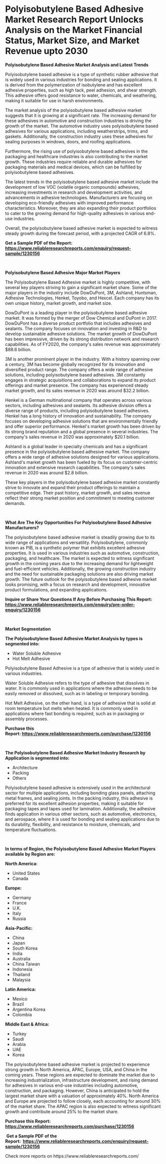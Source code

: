<p><h1>Polyisobutylene Based Adhesive Market Research Report Unlocks Analysis on the Market Financial Status, Market Size, and Market Revenue upto 2030</h1></p><p><strong>Polyisobutylene Based Adhesive Market Analysis and Latest Trends</strong></p>
<p><p>Polyisobutylene based adhesive is a type of synthetic rubber adhesive that is widely used in various industries for bonding and sealing applications. It is derived from the polymerization of isobutylene and has excellent adhesive properties, such as high tack, peel adhesion, and shear strength. This adhesive offers good resistance to water, chemicals, and weathering, making it suitable for use in harsh environments.</p><p>The market analysis of the polyisobutylene based adhesive market suggests that it is growing at a significant rate. The increasing demand for these adhesives in automotive and construction industries is driving the growth of the market. The automotive industry uses polyisobutylene based adhesives for various applications, including weatherstrips, trims, and gaskets. Additionally, the construction industry uses these adhesives for sealing purposes in windows, doors, and roofing applications.</p><p>Furthermore, the rising use of polyisobutylene based adhesives in the packaging and healthcare industries is also contributing to the market growth. These industries require reliable and durable adhesives for packaging materials and medical devices, which can be fulfilled by polyisobutylene based adhesives.</p><p>The latest trends in the polyisobutylene based adhesive market include the development of low VOC (volatile organic compounds) adhesives, increasing investments in research and development activities, and advancements in adhesive technologies. Manufacturers are focusing on developing eco-friendly adhesives with improved performance characteristics. Moreover, they are also expanding their product portfolios to cater to the growing demand for high-quality adhesives in various end-use industries.</p><p>Overall, the polyisobutylene based adhesive market is expected to witness steady growth during the forecast period, with a projected CAGR of 6.8%.</p></p>
<p><strong>Get a Sample PDF of the Report:&nbsp; <a href="https://www.reliableresearchreports.com/enquiry/request-sample/1230156">https://www.reliableresearchreports.com/enquiry/request-sample/1230156</a></strong></p>
<p>&nbsp;</p>
<p><strong>Polyisobutylene Based Adhesive Major Market Players</strong></p>
<p><p>The Polyisobutylene Based Adhesive market is highly competitive, with several key players striving to gain a significant market share. Some of the major players in the industry include DowDuPont, 3M, Ashland, Huntsman, Adhesive Technologies, Henkel, Toyobo, and Hexcel. Each company has its own unique history, market growth, and market size.</p><p>DowDuPont is a leading player in the polyisobutylene based adhesive market. It was formed by the merger of Dow Chemical and DuPont in 2017. DowDuPont has a diverse product portfolio that includes adhesives and sealants. The company focuses on innovation and investing in R&D to develop sustainable adhesive solutions. The market growth of DowDuPont has been impressive, driven by its strong distribution network and research capabilities. As of FY2020, the company's sales revenue was approximately $88.6 billion.</p><p>3M is another prominent player in the industry. With a history spanning over a century, 3M has become globally recognized for its innovation and diversified product range. The company offers a wide range of adhesive solutions, including polyisobutylene based adhesives. 3M constantly engages in strategic acquisitions and collaborations to expand its product offerings and market presence. The company has experienced steady market growth, and its sales revenue in 2020 was around $32.2 billion.</p><p>Henkel is a German multinational company that operates across various sectors, including adhesives and sealants. Its adhesive division offers a diverse range of products, including polyisobutylene based adhesives. Henkel has a long history of innovation and sustainability. The company focuses on developing adhesive solutions that are environmentally friendly and offer superior performance. Henkel's market growth has been driven by its strong brand reputation and a global presence in several industries. The company's sales revenue in 2020 was approximately $20.1 billion.</p><p>Ashland is a global leader in specialty chemicals and has a significant presence in the polyisobutylene based adhesive market. The company offers a wide range of adhesive solutions designed for various applications. Ashland's market growth has been fueled by its focus on customer-centric innovation and extensive research capabilities. The company's sales revenue in 2020 was around $2.8 billion.</p><p>These key players in the polyisobutylene based adhesive market constantly strive to innovate and expand their product offerings to maintain a competitive edge. Their past history, market growth, and sales revenue reflect their strong market position and commitment to meeting customer demands.</p></p>
<p>&nbsp;</p>
<p><strong>What Are The Key Opportunities For Polyisobutylene Based Adhesive Manufacturers?</strong></p>
<p><p>The polyisobutylene based adhesive market is steadily growing due to its wide range of applications and versatility. Polyisobutylene, commonly known as PIB, is a synthetic polymer that exhibits excellent adhesive properties. It is used in various industries such as automotive, construction, packaging, and healthcare. The market is expected to witness significant growth in the coming years due to the increasing demand for lightweight and fuel-efficient vehicles. Additionally, the growing construction industry and the need for sustainable packaging solutions are also driving market growth. The future outlook for the polyisobutylene based adhesive market looks promising, with a focus on research and development, innovative product formulations, and expanding applications.</p></p>
<p><strong>Inquire or Share Your Questions If Any Before Purchasing This Report: <a href="https://www.reliableresearchreports.com/enquiry/pre-order-enquiry/1230156">https://www.reliableresearchreports.com/enquiry/pre-order-enquiry/1230156</a></strong></p>
<p>&nbsp;</p>
<p><strong>Market Segmentation</strong></p>
<p><strong>The Polyisobutylene Based Adhesive Market Analysis by types is segmented into:</strong></p>
<p><ul><li>Water Soluble Adhesive</li><li>Hot Melt Adhesive</li></ul></p>
<p><p>Polyisobutylene Based Adhesive is a type of adhesive that is widely used in various industries. </p><p>Water Soluble Adhesive refers to the type of adhesive that dissolves in water. It is commonly used in applications where the adhesive needs to be easily removed or dissolved, such as in labeling or temporary bonding.</p><p>Hot Melt Adhesive, on the other hand, is a type of adhesive that is solid at room temperature but melts when heated. It is commonly used in applications where fast bonding is required, such as in packaging or assembly processes.</p></p>
<p><strong>Purchase this Report:&nbsp;<a href="https://www.reliableresearchreports.com/purchase/1230156">https://www.reliableresearchreports.com/purchase/1230156</a></strong></p>
<p>&nbsp;</p>
<p><strong>The Polyisobutylene Based Adhesive Market Industry Research by Application is segmented into:</strong></p>
<p><ul><li>Architecture</li><li>Packing</li><li>Others</li></ul></p>
<p><p>Polyisobutylene based adhesive is extensively used in the architectural sector for multiple applications, including bonding glass panels, attaching metal frames, and sealing joints. In the packing industry, this adhesive is preferred for its excellent adhesion properties, making it suitable for packaging tapes and tapes used for lamination. Additionally, the adhesive finds application in various other sectors, such as automotive, electronics, and aerospace, where it is used for bonding and sealing applications due to its durability, flexibility, and resistance to moisture, chemicals, and temperature fluctuations.</p></p>
<p>&nbsp;</p>
<p><strong>In terms of Region, the Polyisobutylene Based Adhesive Market Players available by Region are:</strong></p>
<p>
    <p> <strong> North America: </strong>
        <ul>
            <li>United States</li>
            <li>Canada</li>
        </ul>
        </p> 
    <p> <strong> Europe: </strong>
        <ul>
            <li>Germany</li>
            <li>France</li>
            <li>U.K.</li>
            <li>Italy</li>
            <li>Russia</li>
        </ul>
        </p> 
    <p> <strong> Asia-Pacific: </strong>
        <ul>
            <li>China</li>
            <li>Japan</li>
            <li>South Korea</li>
            <li>India</li>
            <li>Australia</li>
            <li>China Taiwan</li>
            <li>Indonesia</li>
            <li>Thailand</li>
            <li>Malaysia</li>
        </ul>
        </p> 
    <p> <strong> Latin America: </strong>
        <ul>
            <li>Mexico</li>
            <li>Brazil</li>
            <li>Argentina Korea</li>
            <li>Colombia</li>
        </ul>
        </p> 
    <p> <strong> Middle East & Africa: </strong>
        <ul>
            <li>Turkey</li>
            <li>Saudi</li>
            <li>Arabia</li>
            <li>UAE</li>
            <li>Korea</li>
        </ul>
    </p>
    </p>
<p><p>The polyisobutylene based adhesive market is projected to experience strong growth in North America, APAC, Europe, USA, and China in the coming years. These regions are expected to dominate the market due to increasing industrialization, infrastructure development, and rising demand for adhesives in various end-use industries including automotive, construction, and packaging. However, China is anticipated to hold the largest market share with a valuation of approximately 40%. North America and Europe are projected to follow closely, each accounting for around 30% of the market share. The APAC region is also expected to witness significant growth and contribute around 25% to the market share.</p></p>
<p><strong>Purchase this Report: <a href="https://www.reliableresearchreports.com/purchase/1230156">https://www.reliableresearchreports.com/purchase/1230156</a></strong></p>
<p>&nbsp;<strong>Get a Sample PDF of the Report:&nbsp;&nbsp;<a href="https://www.reliableresearchreports.com/enquiry/request-sample/1230156">https://www.reliableresearchreports.com/enquiry/request-sample/1230156</a></strong></p>
<p><strong></strong></p>
<p>Check more reports on https://www.reliableresearchreports.com/</p>